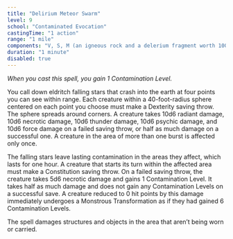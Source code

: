 ```yaml
---
title: "Delirium Meteor Swarm"
level: 9
school: "Contaminated Evocation"
castingTime: "1 action"
range: "1 mile"
components: "V, S, M (an igneous rock and a delerium fragment worth 100gp, which the spell consumes)"
duration: "1 minute"
disabled: true
---
```


_When you cast this spell, you gain 1 Contamination Level._

You call down eldritch falling stars that crash into the earth at four points you can see within range. Each creature within a 40-foot-radius sphere centered on each point you choose must make a Dexterity saving throw. The sphere spreads around corners. A creature takes 10d6 radiant damage, 10d6 necrotic damage, 10d6 thunder damage, 10d6 psychic damage, and 10d6 force damage on a failed saving throw, or half as much damage on a successful one. A creature in the area of more than one burst is affected only once.

The falling stars leave lasting contamination in the areas they affect, which lasts for one hour. A creature that starts its turn within the affected area must make a Constitution saving throw. On a failed saving throw, the creature takes 5d6 necrotic damage and gains 1 Contamination Level. It takes half as much damage and does not gain any Contamination Levels on a successful save. A creature reduced to 0 hit points by this damage immediately undergoes a Monstrous Transformation as if they had gained 6 Contamination Levels.

The spell damages structures and objects in the area that aren’t being worn or carried.
